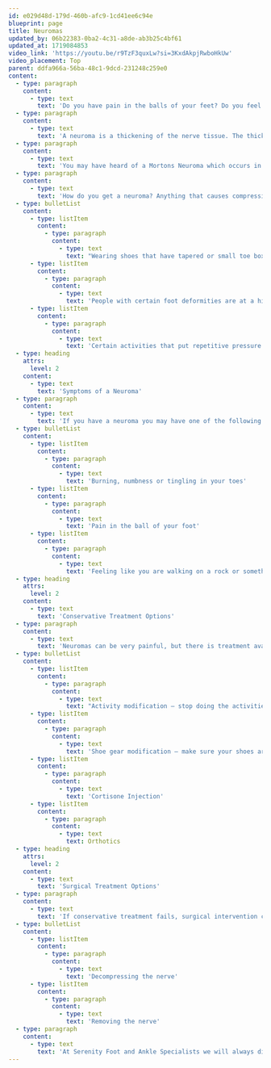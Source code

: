 ```yaml
---
id: e029d48d-179d-460b-afc9-1cd41ee6c94e
blueprint: page
title: Neuromas
updated_by: 06b22383-0ba2-4c31-a8de-ab3b25c4bf61
updated_at: 1719084853
video_link: 'https://youtu.be/r9TzF3quxLw?si=3KxdAkpjRwboHkUw'
video_placement: Top
parent: ddfa966a-56ba-48c1-9dcd-231248c259e0
content:
  - type: paragraph
    content:
      - type: text
        text: 'Do you have pain in the balls of your feet? Do you feel like you are walking on a rock, but when you look in your shoe nothing is there? You could have a neuroma.'
  - type: paragraph
    content:
      - type: text
        text: 'A neuroma is a thickening of the nerve tissue. The thickening of the nerve is a result of the nerve getting compressed, irritated and inflamed which then results in pain.'
  - type: paragraph
    content:
      - type: text
        text: 'You may have heard of a Mortons Neuroma which occurs in the 3rd intermetatarsal space, however a neuroma can occur anywhere.'
  - type: paragraph
    content:
      - type: text
        text: 'How do you get a neuroma? Anything that causes compression and irritation of the nerve can lead to a neuroma. Some things that can lead to a neuroma are:'
  - type: bulletList
    content:
      - type: listItem
        content:
          - type: paragraph
            content:
              - type: text
                text: "Wearing shoes that have tapered or small toe boxes. Wearing shoes like this repeatedly, over time can increase the pressure on the nerves in your feet, leading to a neuroma.\_"
      - type: listItem
        content:
          - type: paragraph
            content:
              - type: text
                text: 'People with certain foot deformities are at a higher risk of developing a neuroma. Foot deformities such as bunions, hammertoes, and flatfeet.'
      - type: listItem
        content:
          - type: paragraph
            content:
              - type: text
                text: 'Certain activities that put repetitive pressure on the balls of your feet can also lead to a neuroma, such as: running, ballet, and martial arts.'
  - type: heading
    attrs:
      level: 2
    content:
      - type: text
        text: 'Symptoms of a Neuroma'
  - type: paragraph
    content:
      - type: text
        text: 'If you have a neuroma you may have one of the following symptoms:'
  - type: bulletList
    content:
      - type: listItem
        content:
          - type: paragraph
            content:
              - type: text
                text: 'Burning, numbness or tingling in your toes'
      - type: listItem
        content:
          - type: paragraph
            content:
              - type: text
                text: 'Pain in the ball of your foot'
      - type: listItem
        content:
          - type: paragraph
            content:
              - type: text
                text: 'Feeling like you are walking on a rock or something is in your shoe'
  - type: heading
    attrs:
      level: 2
    content:
      - type: text
        text: 'Conservative Treatment Options'
  - type: paragraph
    content:
      - type: text
        text: 'Neuromas can be very painful, but there is treatment available! Some options include:'
  - type: bulletList
    content:
      - type: listItem
        content:
          - type: paragraph
            content:
              - type: text
                text: "Activity modification – stop doing the activities, or modify the activities that cause you to put more pressure on the balls of your feet.\_"
      - type: listItem
        content:
          - type: paragraph
            content:
              - type: text
                text: 'Shoe gear modification – make sure your shoes are not adding unneeded pressure to your feet, especially in the toe box.'
      - type: listItem
        content:
          - type: paragraph
            content:
              - type: text
                text: 'Cortisone Injection'
      - type: listItem
        content:
          - type: paragraph
            content:
              - type: text
                text: Orthotics
  - type: heading
    attrs:
      level: 2
    content:
      - type: text
        text: 'Surgical Treatment Options'
  - type: paragraph
    content:
      - type: text
        text: 'If conservative treatment fails, surgical intervention can be offered. This often includes:'
  - type: bulletList
    content:
      - type: listItem
        content:
          - type: paragraph
            content:
              - type: text
                text: 'Decompressing the nerve'
      - type: listItem
        content:
          - type: paragraph
            content:
              - type: text
                text: 'Removing the nerve'
  - type: paragraph
    content:
      - type: text
        text: 'At Serenity Foot and Ankle Specialists we will always discuss all of your treatment options with you and come to a decision about treatment together.'
---
```

